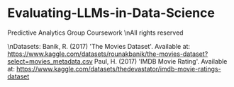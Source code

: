 # Evaluating-LLMs-in-Data-Science
Predictive Analytics Group Coursework
\nAll rights reserved


\nDatasets:
Banik, R. (2017) 'The Movies Dataset'. Available at: https://www.kaggle.com/datasets/rounakbanik/the-movies-dataset?select=movies_metadata.csv 
Paul, H. (2017) 'IMDB Movie Rating'. Available at: https://www.kaggle.com/datasets/thedevastator/imdb-movie-ratings-dataset 
